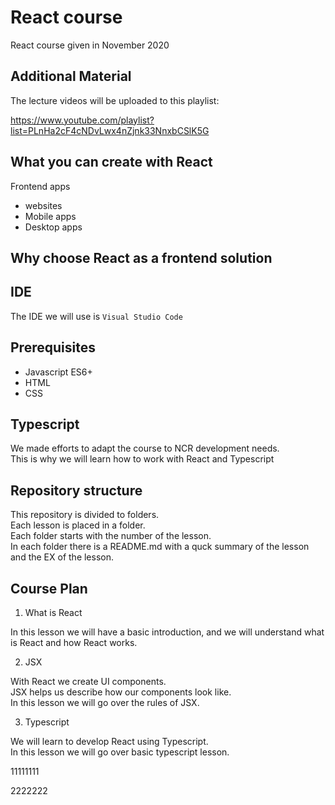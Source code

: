 # React course

React course given in November 2020

## Additional Material

The lecture videos will be uploaded to this playlist:

<https://www.youtube.com/playlist?list=PLnHa2cF4cNDvLwx4nZjnk33NnxbCSlK5G>

## What you can create with React

Frontend apps
- websites
- Mobile apps
- Desktop apps

## Why choose React as a frontend solution

## IDE

The IDE we will use is `Visual Studio Code`

## Prerequisites

- Javascript ES6+
- HTML
- CSS

## Typescript

We made efforts to adapt the course to NCR development needs.  
This is why we will learn how to work with React and Typescript

## Repository structure

This repository is divided to folders.  
Each lesson is placed in a folder.  
Each folder starts with the number of the lesson.  
In each folder there is a README.md
with a quck summary of the lesson and the EX of the lesson.

## Course Plan

1. What is React

In this lesson we will have a basic introduction, and we will understand what is React and how React works.

2. JSX

With React we create UI components.  
JSX helps us describe how our components look like.  
In this lesson we will go over the rules of JSX.

3. Typescript

We will learn to develop React using Typescript.  
In this lesson we will go over basic typescript lesson.


11111111

2222222